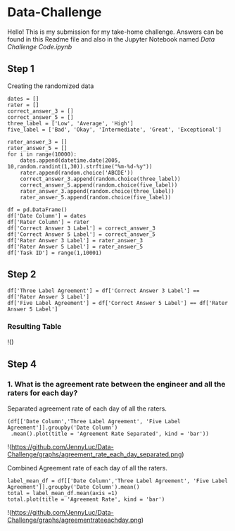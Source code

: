 # Data-Challenge
Hello! This is my submission for my take-home challenge. Answers can be found in this Readme file and also in the Jupyter Notebook named *Data Challenge Code.ipynb*

## Step 1
Creating the randomized data
```
dates = []
rater = []
correct_answer_3 = []
correct_answer_5 = []
three_label = ['Low', 'Average', 'High']
five_label = ['Bad', 'Okay', 'Intermediate', 'Great', 'Exceptional']

rater_answer_3 = []
rater_answer_5 = []
for i in range(10000):
    dates.append(datetime.date(2005, 10,random.randint(1,30)).strftime("%m-%d-%y"))
    rater.append(random.choice('ABCDE'))
    correct_answer_3.append(random.choice(three_label))
    correct_answer_5.append(random.choice(five_label))
    rater_answer_3.append(random.choice(three_label))
    rater_answer_5.append(random.choice(five_label))
    
df = pd.DataFrame()
df['Date Column'] = dates
df['Rater Column'] = rater
df['Correct Answer 3 Label'] = correct_answer_3
df['Correct Answer 5 Label'] = correct_answer_5
df['Rater Answer 3 Label'] = rater_answer_3
df['Rater Answer 5 Label'] = rater_answer_5
df['Task ID'] = range(1,10001)
```
## Step 2
```
df['Three Label Agreement'] = df['Correct Answer 3 Label'] == df['Rater Answer 3 Label']
df['Five Label Agreement'] = df['Correct Answer 5 Label'] == df['Rater Answer 5 Label']
```
### Resulting Table
!()
## Step 4

### 1. What is the agreement rate between the engineer and all the raters for each day?
Separated agreement rate of each day of all the raters. 
```
(df[['Date Column','Three Label Agreement', 'Five Label Agreement']].groupby('Date Column')
 .mean().plot(title = 'Agreement Rate Separated', kind = 'bar'))
 ```
!(https://github.com/JennyLuc/Data-Challenge/graphs/agreement_rate_each_day_separated.png)
 
 Combined Agreement rate of each day of all the raters.
 
```
label_mean_df = df[['Date Column','Three Label Agreement', 'Five Label Agreement']].groupby('Date Column').mean()
total = label_mean_df.mean(axis =1)
total.plot(title = 'Agreement Rate', kind = 'bar')
```
!(https://github.com/JennyLuc/Data-Challenge/graphs/agreementrateeachday.png)
